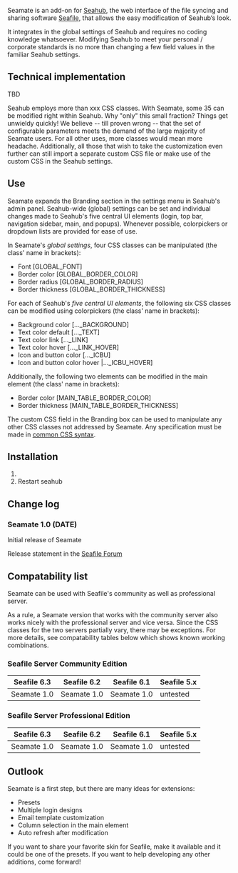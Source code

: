Seamate is an add-on for [Seahub](https://github.com/haiwen/seahub), the web interface of the file syncing and sharing software [Seafile](https://github.com/haiwen/seafile), that allows the easy modification of Seahub‘s look. 

It integrates in the global settings of Seahub and requires no coding knowledge whatsoever. Modifying Seahub to meet your personal / corporate standards is no more than changing a few field values in the familiar Seahub settings.

## Technical implementation

TBD

Seahub employs more than xxx  CSS classes. With Seamate, some 35 can be modified right within Seahub. Why "only" this small fraction? Things get unwieldy quickly! We believe -- till proven wrong -- that the set of configurable parameters meets the demand of the large majority of Seamate users. For all other uses, more classes would mean more headache. Additionally, all those that wish to take the customization even further can still import a separate custom CSS file or make use of the custom CSS in the Seahub settings.

## Use
Seamate expands the Branding section in the settings menu in Seahub's admin panel. Seahub-wide (global) settings can be set and individual changes made to Seahub's five central UI elements (login, top bar, navigation sidebar, main, and popups). Whenever possible, colorpickers or dropdown lists are provided for ease of use.

In Seamate's *global settings*, four CSS classes can be manipulated (the class' name in brackets):
* Font                          [GLOBAL\_FONT]
* Border color                  [GLOBAL\_BORDER\_COLOR]
* Border radius                 [GLOBAL\_BORDER\_RADIUS]
* Border thickness              [GLOBAL\_BORDER\_THICKNESS]

For each of Seahub's *five central UI elements*, the following six CSS classes can be modified using colorpickers (the class' name in brackets):
* Background color              [...\_BACKGROUND]
* Text color default            [...\_TEXT]
* Text color link               [...\_LINK]
* Text color hover              [...\_LINK\_HOVER]
* Icon and button color         [...\_ICBU]
* Icon and button color hover   |...\_ICBU_HOVER]

Additionally, the following two elements can be modified in the main element (the class' name in brackets):
* Border color                  [MAIN_TABLE_BORDER_COLOR]
* Border thickness              [MAIN_TABLE_BORDER_THICKNESS]

The custom CSS field in the Branding box can be used to manipulate any other CSS classes not addressed by Seamate. Any specification must be made in [common CSS syntax](https://www.w3schools.com/css/css_syntax.asp). 

## Installation

1. 
2. Restart seahub

## Change log
### Seamate 1.0 (DATE)
Initial release of Seamate

Release statement in the [Seafile Forum](...)


## Compatability list
Seamate can be used with Seafile's community as well as professional server. 

As a rule, a Seamate version that works with the community server also works nicely with the professional server and vice versa. Since the CSS classes for the two servers partially vary, there may be exceptions. For more details, see compatability tables below which shows known working combinations.

### Seafile Server Community Edition 

| Seafile 6.3       | Seafile 6.2       | Seafile 6.1         | Seafile 5.x         |
| ----              | -----             | ----                | ---                 |
| Seamate 1.0       | Seamate 1.0       | Seamate 1.0         | untested            |      

### Seafile Server Professional Edition

| Seafile 6.3       | Seafile 6.2       | Seafile 6.1         | Seafile 5.x         |
| ----              | -----             | ----                | ---                 |
| Seamate 1.0       | Seamate 1.0       | Seamate 1.0         | untested            |      

## Outlook
Seamate is a first step, but there are many ideas for extensions:
* Presets
* Multiple login designs
* Email template customization
* Column selection in the main element
* Auto refresh after modification

If you want to share your favorite skin for Seafile, make it available and it could be one of the presets. If you want to help developing any other additions, come forward!
